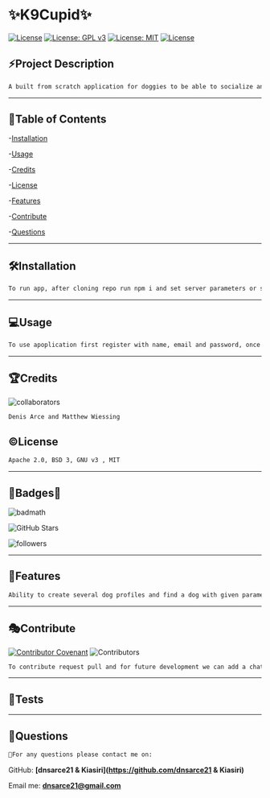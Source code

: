 # **✨K9Cupid**✨</br>

  [![License](https://img.shields.io/badge/License-Apache%202.0-yellowgreen.svg)](https://opensource.org/licenses/Apache-2.0) 
  [![License: GPL v3](https://img.shields.io/badge/License-GPLv3-blue.svg)](https://www.gnu.org/licenses/gpl-3.0)
  [![License: MIT](https://img.shields.io/badge/License-MIT-yellow.svg)](https://opensource.org/licenses/MIT)
  [![License](https://img.shields.io/badge/License-BSD%203--Clause-blue.svg)](https://opensource.org/licenses/BSD-3-Clause)


  ## **⚡Project Description**
  
  ```md
  A built from scratch application for doggies to be able to socialize and find other dogs with similar attributes to make fun and lasting friendships.
  ```

  ---  
 
  ## **🔎Table of Contents**

  
  -[Installation](#installation)

  -[Usage](#usage) 

  -[Credits](#credits) 

  -[License](#license) 

  -[Features](#features) 

  -[Contribute](#contribute)

  -[Questions](#questions)

  ---
  
  ## **🛠️Installation**
  
  ```md
  To run app, after cloning repo run npm i and set server parameters or simply visit link below and get link directly to heroku.
  ```
  
 ---
  
  ## **💻Usage**
  
  ```md
  To use apoplication first register with name, email and password, once registered you can simply login and click on profile to be directed to main profile and simply click on add or find a profile. To find a profile select the dog age, breed, age and gender. 
  ```
  
  ---
  
  ## **🏆Credits**
  
  ![collaborators](https://img.shields.io/npm/collaborators/inquirer)

  ```md
  Denis Arce and Matthew Wiessing
  ```
  
  
  ## **©️License**

  ```md  
  Apache 2.0, BSD 3, GNU v3 , MIT
  ```
  
  ---
  
  ## **🌟Badges🌟**
  
 
  ![badmath](https://img.shields.io/github/languages/top/nielsenjared/badmath)
  
  ![GitHub Stars](https://img.shields.io/github/stars/dnsarce21/Pro-Readme-Gen-DA?style=social)
  
  ![followers](https://img.shields.io/github/followers/dnsarce21?style=social)
 
  ---

  ## **📑Features**
  
  ```md
  Ability to create several dog profiles and find a dog with given parameters.
  ```

  ---

  ## **🎭Contribute**
  
 
  [![Contributor Covenant](https://img.shields.io/badge/Contributor%20Covenant-2.1-4baaaa.svg)](code_of_conduct.md)
  ![Contributors](https://img.shields.io/github/contributors/dnsarce21/Pro-Readme-Gen-DA)

  ```md
  To contribute request pull and for future development we can add a chat feature to be able to setup dates as well as favorite doggies link. 
  ```
  
  ---
  
  ## **🚧Tests**
  
 
  ---
  
  ## **💬Questions**

  ```md
  🥇For any questions please contact me on:
  ```
  
  GitHub: **[dnsarce21 & Kiasiri](https://github.com/dnsarce21 & Kiasiri)**
  
  Email me: **dnsarce21@gmail.com**
 
  
